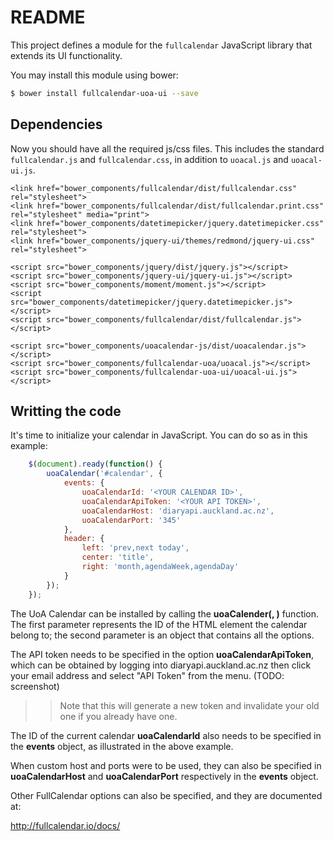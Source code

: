 README
======

This project defines a module for the `fullcalendar` JavaScript library that extends its UI functionality.

You may install this module using bower:

```bash
$ bower install fullcalendar-uoa-ui --save
```

Dependencies
------------

Now you should have all the required js/css files. This includes the standard `fullcalendar.js` and `fullcalendar.css`, in addition to `uoacal.js` and `uoacal-ui.js`.

```
<link href="bower_components/fullcalendar/dist/fullcalendar.css" rel="stylesheet">
<link href="bower_components/fullcalendar/dist/fullcalendar.print.css" rel="stylesheet" media="print">
<link href="bower_components/datetimepicker/jquery.datetimepicker.css" rel="stylesheet">
<link href="bower_components/jquery-ui/themes/redmond/jquery-ui.css" rel="stylesheet">

<script src="bower_components/jquery/dist/jquery.js"></script>
<script src="bower_components/jquery-ui/jquery-ui.js"></script>
<script src="bower_components/moment/moment.js"></script>
<script src="bower_components/datetimepicker/jquery.datetimepicker.js"></script>
<script src="bower_components/fullcalendar/dist/fullcalendar.js"></script>
    
<script src="bower_components/uoacalendar-js/dist/uoacalendar.js"></script>
<script src="bower_components/fullcalendar-uoa/uoacal.js"></script>
<script src="bower_components/fullcalendar-uoa-ui/uoacal-ui.js"></script>
```

Writting the code
------------

It's time to initialize your calendar in JavaScript. You can do so as in this example:

```javascript
    $(document).ready(function() {
        uoaCalendar('#calendar', {
            events: {
                uoaCalendarId: '<YOUR CALENDAR ID>',
                uoaCalendarApiToken: '<YOUR API TOKEN>',
                uoaCalendarHost: 'diaryapi.auckland.ac.nz',
                uoaCalendarPort: '345'
            },
            header: {
                left: 'prev,next today',
                center: 'title',
                right: 'month,agendaWeek,agendaDay'
            }
        });
    });
```

The UoA Calendar can be installed by calling the **uoaCalender(<ELEMENT>, <OPTIONS>)** function.  The first parameter **<ELEMENT>** represents
the ID of the HTML element the calendar belong to; the second parameter **<OPTIONS>** is an object that contains all the options.

The API token needs to be specified in the option **uoaCalendarApiToken**, which can be obtained by logging into diaryapi.auckland.ac.nz then click your email address and select "API Token" from the menu. (TODO: screenshot)


>> Note that this will generate a new token and invalidate your old one if you already have one.

The ID of the current calendar **uoaCalendarId** also needs to be specified in the **events** object, as illustrated in the above example.
 
When custom host and ports were to be used, they can also be specified in **uoaCalendarHost** and **uoaCalendarPort** respectively in the **events** object.
 
Other FullCalendar options can also be specified, and they are documented at:

http://fullcalendar.io/docs/




